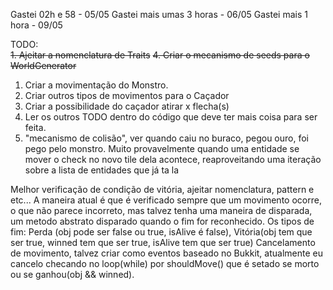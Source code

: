 Gastei 02h e 58 - 05/05
Gastei mais umas 3 horas - 06/05
Gastei mais 1 hora - 09/05

TODO:<br>
~~1. Ajeitar a nomenclatura de Traits~~
~~4. Criar o mecanismo de seeds para o WorldGenerator~~

1. Criar a movimentação do Monstro.
2. Criar outros tipos de movimentos para o Caçador
3. Criar a possibilidade do caçador atirar x flecha(s)
4. Ler os outros TODO dentro do código que deve ter mais coisa para ser feita.
5. "mecanismo de colisão", ver quando caiu no buraco, pegou ouro, foi pego pelo monstro.
Muito provavelmente quando uma entidade se mover o check no novo tile dela acontece, reaproveitando uma iteração
sobre a lista de entidades que já ta la

Melhor verificação de condição de vitória, ajeitar nomenclatura, pattern e etc... 
A maneira atual é que é verificado sempre que um movimento ocorre, o que não parece incorreto, mas talvez
tenha uma maneira de disparada, um metodo abstrato disparado quando o fim for reconhecido.
Os tipos de fim: Perda (obj pode ser false ou true, isAlive é false), Vitória(obj tem que ser true,
winned tem que ser true, isAlive tem que ser true)
Cancelamento de movimento, talvez criar como eventos baseado no Bukkit, atualmente eu cancelo checando
no loop(while) por shouldMove() que é setado se morto ou se ganhou(obj && winned).
